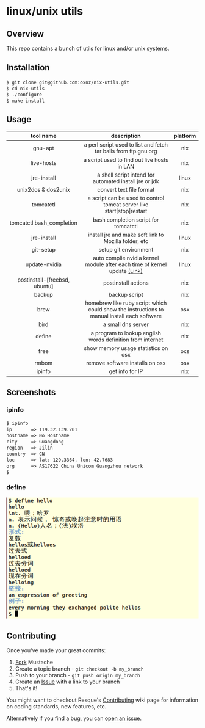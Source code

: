# linux/unix utils

## Overview
This repo contains a bunch of utils for linux and/or unix systems.

## Installation

```
$ git clone git@github.com:oxnz/nix-utils.git
$ cd nix-utils
$ ./configure
$ make install
```

## Usage

tool name | description | platform
:--------:|:-----------:|:--------:
gnu-apt | a perl script used to list and fetch tar balls from ftp.gnu.org | nix
live-hosts | a script used to find out live hosts in LAN | nix
jre-install | a shell script intend for automated install jre or jdk | linux
unix2dos & dos2unix | convert text file format | nix
tomcatctl | a script can be used to control tomcat server like start\|stop\|restart| nix
tomcatctl.bash\_completion | bash completion script for tomcatctl | nix
jre-install | install jre and make soft link to Mozilla folder, etc | linux
git-setup | setup git environment | nix
update-nvidia | auto complie nvidia kernel module after each time of kernel update [(Link)](http://ubuntuforums.org/showthread.php?t=835573) | linux
postinstall-[freebsd, ubuntu] | postinstall actions | nix
backup | backup script | nix
brew | homebrew like ruby script which could show the instructions to manual install each software | osx
bird | a small dns server | nix
define | a program to lookup english words definition from internet | nix
free | show memory usage statistics on osx | oxs
rmbom | remove software installs on osx | osx
ipinfo | get info for IP | nix

## Screenshots

### ipinfo

```
$ ipinfo
ip       => 119.32.139.201
hostname => No Hostname
city     => Guangdong
region   => Jilin
country  => CN
loc      => lat: 129.3364, lon: 42.7683
org      => AS17622 China Unicom Guangzhou network
$
```

### define

![define hello](./screenshots/define.png "define hello")

## Contributing

Once you've made your great commits:

1. [Fork][fk] Mustache
2. Create a topic branch - `git checkout -b my_branch`
3. Push to your branch - `git push origin my_branch`
4. Create an [Issue][is] with a link to your branch
5. That's it!

You might want to checkout Resque's [Contributing][cb] wiki page for information
on coding standards, new features, etc.

Alternatively if you find a bug, you can [open an issue][is].



[cb]: http://wiki.github.com/oxnz/nix-utils/contributing
[fk]: http://help.github.com/forking/
[is]: https://github.com/oxnz/nix-utils/issues
